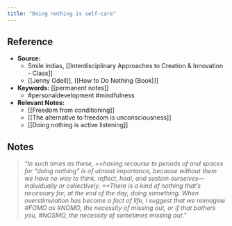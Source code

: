 ```yaml
---
title: "Doing nothing is self-care"
---
```

## Reference
- **Source:** 
	- Smile Indias, [[Interdisciplinary Approaches to Creation & Innovation - Class]]
	- [[Jenny Odell]], [[How to Do Nothing (Book)]]
- **Keywords:** [[permanent notes]]
	- #personaldevelopment #mindfulness 
- **Relevant Notes:**
	- [[Freedom from conditioning]]
	- [[The alternative to freedom is unconsciousness]]
	- [[Doing nothing is active listening]]
## Notes
> _“In such times as these, ==having recourse to periods of and spaces for “doing nothing” is of utmost importance, because without them we have no way to think, reflect, heal, and sustain ourselves—individually or collectively. ==There is a kind of nothing that’s necessary for, at the end of the day, doing something. When overstimulation has become a fact of life, I suggest that we reimagine #FOMO as #NOMO, the necessity of missing out, or if that bothers you, #NOSMO, the necessity of sometimes missing out.”_